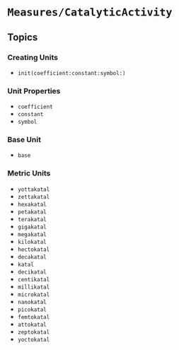 # ``Measures/CatalyticActivity``

## Topics

### Creating Units

- ``init(coefficient:constant:symbol:)``

### Unit Properties

- ``coefficient``
- ``constant``
- ``symbol``

### Base Unit

- ``base``

### Metric Units

- ``yottakatal``
- ``zettakatal``
- ``hexakatal``
- ``petakatal``
- ``terakatal``
- ``gigakatal``
- ``megakatal``
- ``kilokatal``
- ``hectokatal``
- ``decakatal``
- ``katal``
- ``decikatal``
- ``centikatal``
- ``millikatal``
- ``microkatal``
- ``nanokatal``
- ``picokatal``
- ``femtokatal``
- ``attokatal``
- ``zeptokatal``
- ``yoctokatal``
